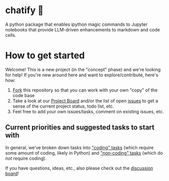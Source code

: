 # chatify 🤖

A python package that enables ipython magic commands to Jupyter notebooks that provide LLM-driven enhancements to markdown and code cells.

# How to get started

Welcome!  This is a new project (in the "concept" phase) and we're looking for help!  If you're new around here and want to explore/contribute, here's how:

1. [Fork](https://github.com/ContextLab/chatify/fork) this repository so that you can work with your own "copy" of the code base
2. Take a look at our [Project Board](https://github.com/orgs/ContextLab/projects/3) and/or the list of open [issues](https://github.com/ContextLab/chatify/issues) to get a sense of the current project status, todo list, etc.
3. Feel free to add your own issues/tasks, comment on existing issues, etc.

## Current priorities and suggested tasks to start with

In general, we've broken down tasks into ["coding" tasks](https://github.com/ContextLab/chatify/labels/coding%20required) (which require some amount of coding, likely in Python) and ["non-coding" tasks](https://github.com/ContextLab/chatify/labels/non-coding) (which do *not* require coding).

If you have questions, ideas, etc., also please check out the [discussion board](https://github.com/ContextLab/chatify/discussions)!
